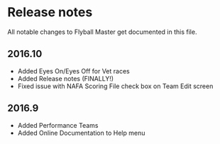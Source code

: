 # Release notes
All notable changes to Flyball Master get documented in this file.

## 2016.10
- Added Eyes On/Eyes Off for Vet races
- Added Release notes (FINALLY!)
- Fixed issue with NAFA Scoring File check box on Team Edit screen

## 2016.9
- Added Performance Teams
- Added Online Documentation to Help menu